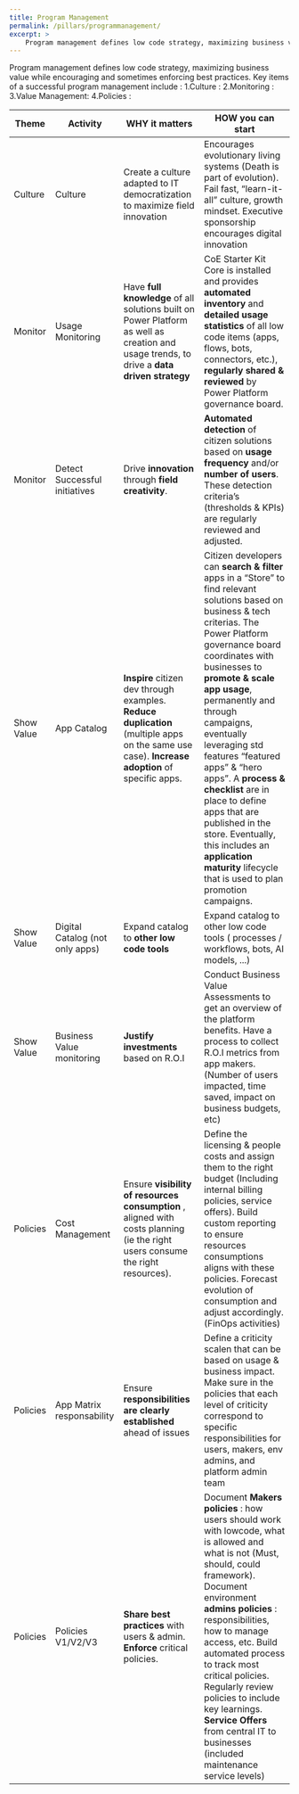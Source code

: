 ```yaml
---
title: Program Management
permalink: /pillars/programmanagement/
excerpt: >
    Program management defines low code strategy, maximizing business value while enforcing best practices (service security and compliance.
---
```


Program management defines low code strategy, maximizing business value while encouraging and sometimes enforcing best practices.
Key items of a successful program management include : 
1.Culture :
2.Monitoring : 
3.Value Management: 
4.Policies : 

| Theme | Activity | WHY it matters | HOW you can start |
| --- | --- | --- | --- |
| Culture | Culture | Create a culture adapted to IT democratization to maximize field innovation | Encourages evolutionary living systems (Death is part of evolution). Fail fast, “learn-it-all” culture, growth mindset. Executive sponsorship encourages digital innovation |
| Monitor | Usage Monitoring | Have **full knowledge** of all solutions built on Power Platform as well as creation and usage trends, to drive a **data driven strategy** | CoE Starter Kit Core is installed and provides **automated inventory** and **detailed usage statistics** of all low code items (apps, flows, bots, connectors, etc.), **regularly shared & reviewed** by Power Platform governance board.|
| Monitor | Detect Successful initiatives | Drive **innovation** through **field creativity**. | **Automated detection** of citizen solutions based on **usage frequency** and/or **number of users**. These detection criteria’s (thresholds & KPIs) are regularly reviewed and adjusted.|
| Show Value | App Catalog | **Inspire** citizen dev through examples. **Reduce duplication** (multiple apps on the same use case). **Increase adoption** of specific apps. | Citizen developers can **search & filter** apps in a “Store” to find relevant solutions based on business & tech criterias. The Power Platform governance board coordinates with businesses to **promote & scale app usage**, permanently and through campaigns, eventually leveraging std features “featured apps” & “hero apps”. A **process & checklist** are in place to define apps that are published in the store. Eventually, this includes an **application maturity** lifecycle that is used to plan promotion campaigns.|
| Show Value | Digital Catalog (not only apps) | Expand catalog to **other low code tools** | Expand catalog to other low code tools ( processes / workflows, bots, AI models, ...) |
| Show Value | Business Value monitoring | **Justify investments** based on R.O.I | Conduct Business Value Assessments to get an overview of the platform benefits. Have a process to collect R.O.I metrics from app makers. (Number of users impacted, time saved, impact on business budgets, etc) |
| Policies | Cost Management | Ensure **visibility of resources consumption** , aligned with costs planning (ie the right users consume the right resources). | Define the licensing & people costs and assign them to the right budget (Including internal billing policies, service offers). Build custom reporting to ensure resources consumptions aligns with these policies. Forecast evolution of consumption and adjust accordingly. (FinOps activities) |
| Policies | App Matrix responsability | Ensure **responsibilities are clearly established**  ahead of issues | Define a criticity scalen that can be based on usage & business impact. Make sure in the policies that each level of criticity correspond to specific responsibilities for users, makers, env admins, and platform admin team |
| Policies | Policies V1/V2/V3 | **Share best practices** with users & admin. **Enforce** critical policies. | Document **Makers policies** :  how users should work with lowcode, what is allowed and what is not (Must, should, could framework). Document environment **admins policies** : responsibilities, how to manage access, etc. Build automated process to track most critical policies. Regularly review policies to include key learnings. **Service Offers** from central IT to businesses (included maintenance service levels) |
